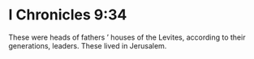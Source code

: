 # I Chronicles 9:34

These were heads of fathers ’ houses of the Levites, according to their generations, leaders. These lived in Jerusalem.
